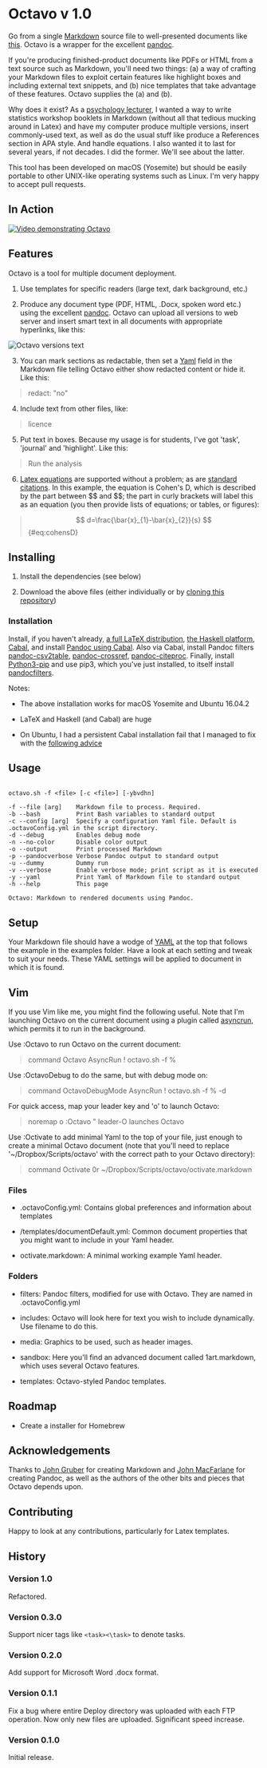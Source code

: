 # Octavo v 1.0

Go from a single [Markdown](https://en.wikipedia.org/wiki/Markdown) source file to well-presented documents like [this](examples/deployed/1art_10a86e56a2b3f0ef0d14620b5fa20125octavoTuftePdf). Octavo is a wrapper for the excellent [pandoc](http://pandoc.org/).

If you're producing finished-product documents like PDFs or HTML from a text source such as Markdown, you'll need two things: (a) a way of crafting your Markdown files to exploit certain features like highlight boxes and including external text snippets, and (b) nice templates that take advantage of these features. Octavo supplies the (a) and (b).

Why does it exist? As a [psychology lecturer](https://www.canterbury.ac.uk/social-and-applied-sciences/psychology-politics-and-sociology/staff/Profile.aspx?staff=e0fe64b03fece667), I wanted a way to write statistics workshop booklets in Markdown (without all that tedious mucking around in Latex) and have my computer produce multiple versions, insert commonly-used text, as well as do the usual stuff like produce a References section in APA style. And handle equations. I also wanted it to last for several years, if not decades. I did the former. We'll see about the latter. 

This tool has been developed on macOS (Yosemite) but should be easily portable to other UNIX-like operating systems such as Linux. I'm very happy to accept pull requests.

## In Action

[![Video demonstrating Octavo](media/octavoDemo.png)](https://youtu.be/qr45fn9xpBU)

## Features

Octavo is a tool for multiple document deployment.

1. Use templates for specific readers (large text, dark background, etc.)

2. Produce any document type (PDF, HTML, .Docx, spoken word etc.) using the excellent [pandoc](http://pandoc.org). Octavo can upload all versions to web server and insert smart text in all documents with appropriate hyperlinks, like this:

![Octavo versions text](media/octavoDemo.png "Octavo versions text")

3. You can mark sections as redactable, then set a [Yaml](https://en.wikipedia.org/wiki/YAML) field in the Markdown file telling Octavo either show redacted content or hide it. Like this:

> redact: "no"

4. Include text from other files, like:

> <include>licence</include>

5. Put text in boxes. Because my usage is for students, I've got 'task', 'journal' and 'highlight'. Like this:

> <task>
> Run the analysis
> </task>

6. [Latex equations](https://www.sharelatex.com/learn/Mathematical_expressions) are supported without a problem; as are [standard citations](https://www.sharelatex.com/learn/Bibliography_management_with_bibtex). In this example, the equation is Cohen's D, which is described by the part between \$\$ and \$\$; the part in curly brackets will label this as an equation (you then provide lists of equations; or tables, or figures):

> $$ d=\frac{\bar{x}_{1}-\bar{x}_{2}}{s}  $$ {#eq:cohensD}

## Installing

1. Install the dependencies (see below)

2. Download the above files (either individually or by [cloning this repository](https://git-scm.com/book/en/v2/Git-Basics-Getting-a-Git-Repository))

### Installation

Install, if you haven't already, [a full LaTeX distribution](https://www.latex-project.org/get/), [the Haskell platform](https://www.haskell.org/platform/), [Cabal](https://www.haskell.org/cabal/download.html), and install [Pandoc using Cabal](http://pandoc.org/installing.html). Also via Cabal, install Pandoc filters [pandoc-csv2table](https://github.com/baig/pandoc-csv2table), [pandoc-crossref](https://github.com/lierdakil/pandoc-crossref), [pandoc-citeproc](https://hackage.haskell.org/package/pandoc-citeproc). Finally, install [Python3-pip](https://community.c9.io/t/how-to-install-pip-for-python3/3196/4) and use pip3, which you've just installed, to itself install [pandocfilters](https://github.com/jgm/pandocfilters/blob/master/README).

Notes:

- The above installation works for macOS Yosemite and Ubuntu 16.04.2

- LaTeX and Haskell (and Cabal) are huge

- On Ubuntu, I had a persistent Cabal installation fail that I managed to fix with the [following advice](http://stackoverflow.com/questions/20769183/cabal-update-failed-due-to-out-of-memory)


## Usage

~~~
 
octavo.sh -f <file> [-c <file>] [-ybvdhn]

-f --file [arg]    Markdown file to process. Required.
-b --bash          Print Bash variables to standard output
-c --config [arg]  Specify a configuration Yaml file. Default is .octavoConfig.yml in the script directory.
-d --debug         Enables debug mode
-n --no-color      Disable color output
-o --output        Print processed Markdown
-p --pandocverbose Verbose Pandoc output to standard output
-u --dummy         Dummy run
-v --verbose       Enable verbose mode; print script as it is executed
-y --yaml          Print Yaml of Markdown file to standard output
-h --help          This page

Octavo: Markdown to rendered documents using Pandoc.

~~~

## Setup

Your Markdown file should have a wodge of [YAML](https://en.wikipedia.org/wiki/YAML) at the top that follows the example in the examples folder. Have a look at each setting and tweak to suit your needs. These YAML settings will be applied to document in which it is found.

## Vim

If you use Vim like me, you might find the following useful. Note that I'm launching Octavo on the current document using a plugin called [asyncrun](https://github.com/skywind3000/asyncrun.vim), which permits it to run in the background. 

Use :Octavo to run Octavo on the current document:

> command Octavo AsyncRun ! octavo.sh -f % 

Use :OctavoDebug to do the same, but with debug mode on:

> command OctavoDebugMode AsyncRun ! octavo.sh -f % -d

For quick access, map your leader key and 'o' to launch Octavo:

> noremap <leader>o :Octavo<CR> " leader-O launches Octavo

Use :Octivate to add minimal Yaml to the top of your file, just enough to create a minimal Octavo document (note that you'll need to replace '~/Dropbox/Scripts/octavo' with the correct path to your Octavo directory):

> command Octivate 0r ~/Dropbox/Scripts/octavo/octivate.markdown

### Files

- .octavoConfig.yml: Contains global preferences and information about templates

- /templates/documentDefault.yml: Common document properties that you might want to include in your Yaml header.

- octivate.markdown: A minimal working example Yaml header.

### Folders

- filters: Pandoc filters, modified for use with Octavo. They are named in .octavoConfig.yml

- includes: Octavo will look here for text you wish to include dynamically. Use <include>filename</include> to do this.

- media: Graphics to be used, such as header images.

- sandbox: Here you'll find an advanced document called 1art.markdown, which uses several Octavo features.

- templates: Octavo-styled Pandoc templates.

## Roadmap

- Create a installer for Homebrew

## Acknowledgements

Thanks to [John Gruber](http://daringfireball.net) for creating Markdown and [John MacFarlane](http://johnmacfarlane.net) for creating Pandoc, as well as the authors of the other bits and pieces that Octavo depends upon.

## Contributing

Happy to look at any contributions, particularly for Latex templates.

## History

### Version 1.0

Refactored.

### Version 0.3.0

Support nicer tags like `<task><\task>` to denote tasks.

### Version 0.2.0

Add support for Microsoft Word .docx format.

### Version 0.1.1

Fix a bug where entire Deploy directory was uploaded with each FTP operation. Now only new files are uploaded. Significant speed increase.

### Version 0.1.0

Initial release.

